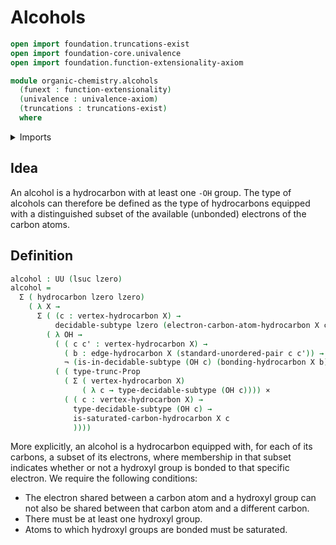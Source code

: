 # Alcohols

```agda
open import foundation.truncations-exist
open import foundation-core.univalence
open import foundation.function-extensionality-axiom

module organic-chemistry.alcohols
  (funext : function-extensionality)
  (univalence : univalence-axiom)
  (truncations : truncations-exist)
  where
```

<details><summary>Imports</summary>

```agda
open import foundation.cartesian-product-types funext univalence
open import foundation.decidable-subtypes funext univalence truncations
open import foundation.dependent-pair-types
open import foundation.negation funext
open import foundation.propositional-truncations funext univalence
open import foundation.universe-levels
open import foundation.unordered-pairs funext univalence truncations

open import organic-chemistry.hydrocarbons funext univalence truncations
open import organic-chemistry.saturated-carbons funext univalence truncations
```

</details>

## Idea

An alcohol is a hydrocarbon with at least one `-OH` group. The type of alcohols
can therefore be defined as the type of hydrocarbons equipped with a
distinguished subset of the available (unbonded) electrons of the carbon atoms.

## Definition

```agda
alcohol : UU (lsuc lzero)
alcohol =
  Σ ( hydrocarbon lzero lzero)
    ( λ X →
      Σ ( (c : vertex-hydrocarbon X) →
          decidable-subtype lzero (electron-carbon-atom-hydrocarbon X c))
        ( λ OH →
          ( ( c c' : vertex-hydrocarbon X) →
            ( b : edge-hydrocarbon X (standard-unordered-pair c c')) →
            ¬ (is-in-decidable-subtype (OH c) (bonding-hydrocarbon X b))) ×
          ( ( type-trunc-Prop
            ( Σ ( vertex-hydrocarbon X)
                ( λ c → type-decidable-subtype (OH c)))) ×
            ( ( c : vertex-hydrocarbon X) →
              type-decidable-subtype (OH c) →
              is-saturated-carbon-hydrocarbon X c
              ))))
```

More explicitly, an alcohol is a hydrocarbon equipped with, for each of its
carbons, a subset of its electrons, where membership in that subset indicates
whether or not a hydroxyl group is bonded to that specific electron. We require
the following conditions:

- The electron shared between a carbon atom and a hydroxyl group can not also be
  shared between that carbon atom and a different carbon.
- There must be at least one hydroxyl group.
- Atoms to which hydroxyl groups are bonded must be saturated.
